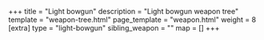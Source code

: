 +++
title = "Light bowgun"
description = "Light bowgun weapon tree"
template = "weapon-tree.html"
page_template = "weapon.html"
weight = 8
[extra]
type = "light-bowgun"
sibling_weapon = ""
map = []
+++
